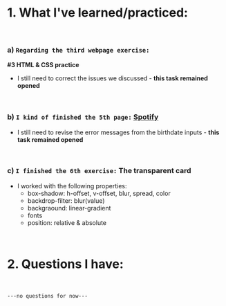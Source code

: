 # 1. What I've learned/practiced:

<br>

### a) `Regarding the third webpage exercise:`<br>
**#3 HTML & CSS practice**<br>

* I still need to correct the issues we discussed - **this task remained opened**

<br>

### b) `I kind of finished the 5th page:` [Spotify](https://www.spotify.com/ro-ro/signup?forward_url=https%3A%2F%2Fopen.spotify.com%2F__noul__%3Fl2l%3D1%26nd%3D1)

* I still need to revise the error messages from the birthdate inputs - **this task remained opened**

<br>

### c) `I finished the 6th exercise:` **The transparent card**

* I worked with the following properties:
    - box-shadow: h-offset, v-offset, blur, spread, color
    - backdrop-filter: blur(value)
    - backgraound: linear-gradient
    - fonts
    - position: relative & absolute

<br>

# 2. Questions I have:

<br>


`---no questions for now---`
